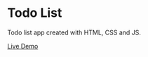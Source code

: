 # Todo List

Todo list app created with HTML, CSS and JS.

[Live Demo](https://sizwemalobola.github.io/Todo_app/)
